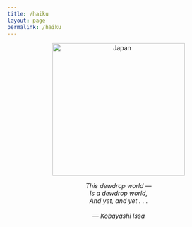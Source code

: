 ```yaml
---
title: /haiku
layout: page
permalink: /haiku
---
```

<html lang="en">
<p align="center">
  <img src="https://arthurberberyan.github.io/assets/haikutrees.jpg" alt="Japan" width="300">
</p>

<p align="center">
<em>  This dewdrop world —<br>
  Is a dewdrop world,<br>
  And yet, and yet . . .<br><br>
  — Kobayashi Issa </em>
</p>

